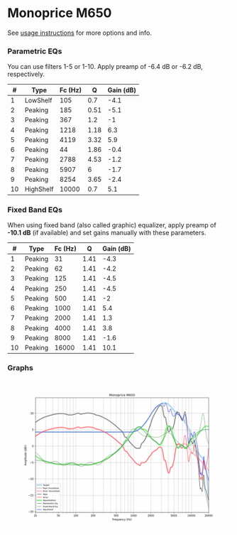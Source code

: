 # Monoprice M650
See [usage instructions](https://github.com/jaakkopasanen/AutoEq#usage) for more options and info.

### Parametric EQs
You can use filters 1-5 or 1-10. Apply preamp of -6.4 dB or -6.2 dB, respectively.

|   # | Type      |   Fc (Hz) |    Q |   Gain (dB) |
|-----|-----------|-----------|------|-------------|
|   1 | LowShelf  |       105 | 0.7  |        -4.1 |
|   2 | Peaking   |       185 | 0.51 |        -5.1 |
|   3 | Peaking   |       367 | 1.2  |        -1   |
|   4 | Peaking   |      1218 | 1.18 |         6.3 |
|   5 | Peaking   |      4119 | 3.32 |         5.9 |
|   6 | Peaking   |        44 | 1.86 |        -0.4 |
|   7 | Peaking   |      2788 | 4.53 |        -1.2 |
|   8 | Peaking   |      5907 | 6    |        -1.7 |
|   9 | Peaking   |      8254 | 3.65 |        -2.4 |
|  10 | HighShelf |     10000 | 0.7  |         5.1 |

### Fixed Band EQs
When using fixed band (also called graphic) equalizer, apply preamp of **-10.1 dB** (if available) and set gains manually with these parameters.

|   # | Type    |   Fc (Hz) |    Q |   Gain (dB) |
|-----|---------|-----------|------|-------------|
|   1 | Peaking |        31 | 1.41 |        -4.3 |
|   2 | Peaking |        62 | 1.41 |        -4.2 |
|   3 | Peaking |       125 | 1.41 |        -4.5 |
|   4 | Peaking |       250 | 1.41 |        -4.5 |
|   5 | Peaking |       500 | 1.41 |        -2   |
|   6 | Peaking |      1000 | 1.41 |         5.4 |
|   7 | Peaking |      2000 | 1.41 |         1.3 |
|   8 | Peaking |      4000 | 1.41 |         3.8 |
|   9 | Peaking |      8000 | 1.41 |        -1.6 |
|  10 | Peaking |     16000 | 1.41 |        10.1 |

### Graphs
![](./Monoprice%20M650.png)
